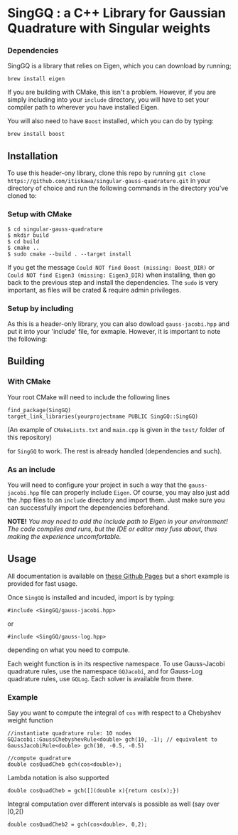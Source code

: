 # SingGQ : a C++ Library for Gaussian Quadrature with Singular weights

### Dependencies
SingGQ is a library that relies on Eigen, which you can download by running;
```
brew install eigen
```
If you are building with CMake, this isn't a problem. However, if you are simply including into your `include` directory, you will have to set your compiler path to wherever you have installed Eigen.

You will also need to have `Boost` installed, which you can do by typing:
```
brew install boost
```


## Installation


To use this header-ony library, clone this repo by running `git clone https://github.com/itiskawa/singular-gauss-quadrature.git` in your directory of choice and run the following commands in the directory you've cloned to:
### Setup with CMake
```
$ cd singular-gauss-quadrature
$ mkdir build
$ cd build
$ cmake ..
$ sudo cmake --build . --target install
```
If you get the message `Could NOT find Boost (missing: Boost_DIR)` or `Could NOT find Eigen3 (missing: Eigen3_DIR)` when installing, then go back to the previous step and install the dependencies.
The `sudo` is very important, as files will be crated & require admin privileges.

### Setup by including

As this is a header-only library, you can also dowload ``gauss-jacobi.hpp`` and put it into your 'include' file, for exmaple. However, it is important to note the following:



## Building

### With CMake
Your root CMake will need to include the following lines

```
find_package(SingGQ)
target_link_libraries(yourprojectname PUBLIC SingGQ::SingGQ)
```
(An example of `CMakeLists.txt` and `main.cpp` is given in the `test/` folder of this repository)

for `SingGQ` to work. The rest is already handled (dependencies and such).

### As an include
You will need to configure your project in such a way that the `gauss-jacobi.hpp` file can properly include `Eigen`. Of course, you may also just add the .hpp files to an `include` directory and import them. Just make sure you can successfully import the dependencies beforehand.


**NOTE!** _You may need to add the include path to Eigen in your environment! The code compiles and runs, but the IDE or editor may fuss about, thus making the experience uncomfortable._

## Usage

All documentation is available on [these Github Pages](https://itiskawa.github.io/SingGQ-doc/) but a short example is provided for fast usage.

Once `SingGQ` is installed and incuded, import is by typing:
```
#include <SingGQ/gauss-jacobi.hpp>
```
or 
```
#include <SingGQ/gauss-log.hpp>
```
depending on what you need to compute.

Each weight function is in its respective namespace. To use Gauss-Jacobi quadrature rules, use the namespace `GQJacobi`, and for Gauss-Log quadrature rules, use `GQLog`. Each solver is available from there.

### Example
Say you want to compute the integral of `cos` with respect to a Chebyshev weight function
````
//instantiate quadrature rule: 10 nodes
GQJacobi::GaussChebyshevRule<double> gch(10, -1); // equivalent to GaussJacobiRule<double> gch(10, -0.5, -0.5)

//compute quadrature
double cosQuadCheb gch(cos<double>);
````

Lambda notation is also supported

````
double cosQuadCheb = gch([](double x){return cos(x);})
````

Integral computation over different intervals is possible as well (say over ]0,2[)

````
double cosQuadCheb2 = gch(cos<double>, 0,2);
````
